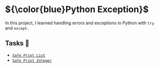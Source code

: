 #	${\color{blue}Python Exception}$

In this project, I learned handling errors and exceptions in Python with `try`
and `except`.

## Tasks :page_with_curl:

* [`Safe Print List`](./0-safe_print_list.py)
* [`Safe Print Integer`](./1-safe_print_integer.py)




